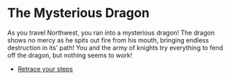 # The Mysterious Dragon
As you travel Northwest, you ran into a mysterious dragon! The dragon shows no mercy as he spits out fire from his mouth, bringing endless destruction in its' path! You and the army of knights try everything to fend off the dragon, but nothing seems to work!

* [Retrace your steps](intro.md)